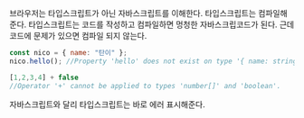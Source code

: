 브라우저는 타입스크립트가 아닌 자바스크립트를 이해한다. 타입스크립트는 컴파일해준다. 타입스크립트는  코드를 작성하고 컴파일하면 멍청한 자바스크립코드가 된다. 근데 코드에 문제가 있으면 컴파일 되지 않는다. 

```jsx
const nico = { name: "탄이" };
nico.hello(); //Property 'hello' does not exist on type '{ name: string; }'
```

```jsx
[1,2,3,4] + false 
//Operator '+' cannot be applied to types 'number[]' and 'boolean'.
```

자바스크립트와 달리 타입스크립트는 바로 에러 표시해준다.